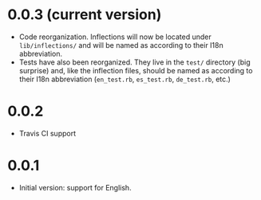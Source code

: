0.0.3 (current version)
=======================
* Code reorganization. Inflections will now be located under `lib/inflections/` and will be named as according to their I18n abbreviation.
* Tests have also been reorganized. They live in the `test/` directory (big surprise) and, like the inflection files, should be named as according to their I18n abbreviation (`en_test.rb`, `es_test.rb`, `de_test.rb`, etc.)

0.0.2
=====
* Travis CI support

0.0.1
=====
* Initial version: support for English.
